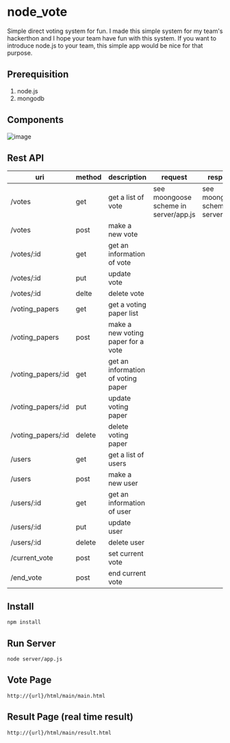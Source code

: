 # node_vote
Simple direct voting system for fun. 
I made this simple system for my team's hackerthon and I hope your team have fun with this system.
If you want to introduce node.js to your team, this simple app would be nice for that purpose.

## Prerequisition
1. node.js
2. mongodb 

## Components
![image](https://cloud.githubusercontent.com/assets/5653885/7445148/9d23c718-f1e1-11e4-8907-5192515a35c6.png)


## Rest API
| uri                | method | description                        | request                                | response                               |
|--------------------|--------|------------------------------------|----------------------------------------|----------------------------------------|
| /votes             | get    | get a list of vote                 | see moongoose scheme  in server/app.js | see moongoose scheme  in server/app.js |
| /votes             | post   | make a new vote                    |                                        |                                        |
| /votes/:id         | get    | get an information of vote         |                                        |                                        |
| /votes/:id         | put    | update vote                        |                                        |                                        |
| /votes/:id         | delte  | delete vote                        |                                        |                                        |
| /voting_papers     | get    | get a voting paper list            |                                        |                                        |
| /voting_papers     | post   | make a new voting paper for a vote |                                        |                                        |
| /voting_papers/:id | get    | get an information of voting paper |                                        |                                        |
| /voting_papers/:id | put    | update voting paper                |                                        |                                        |
| /voting_papers/:id | delete | delete voting paper                |                                        |                                        |
| /users             | get    | get a list of users                |                                        |                                        |
| /users             | post   | make a new user                    |                                        |                                        |
| /users/:id         | get    | get an information of user         |                                        |                                        |
| /users/:id         | put    | update user                        |                                        |                                        |
| /users/:id         | delete | delete user                        |                                        |                                        |
| /current_vote      | post   | set current vote                   |                                        |                                        |
| /end_vote          | post   | end current vote                   |                                        |                                        |

## Install
    npm install
    
## Run Server
    node server/app.js
    
## Vote Page
    http://{url}/html/main/main.html

## Result Page (real time result)
    http://{url}/html/main/result.html

